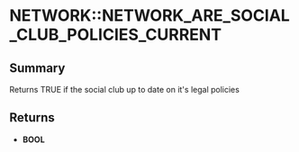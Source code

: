 # NETWORK::NETWORK_ARE_SOCIAL_CLUB_POLICIES_CURRENT

## Summary
Returns TRUE if the social club up to date on it's legal policies

## Returns
* **BOOL**